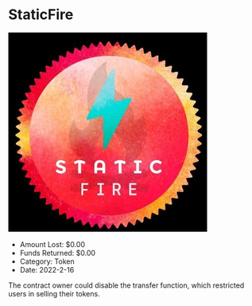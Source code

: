 # StaticFire
![StaticFire](/rektimages/StaticFire.png)
- Amount Lost: $0.00
- Funds Returned: $0.00
- Category: Token
- Date: 2022-2-16

The contract owner could disable the transfer function, which restricted users in selling their tokens.

  




